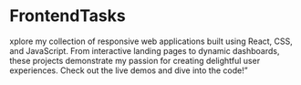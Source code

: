 # FrontendTasks
xplore my collection of responsive web applications built using React, CSS, and JavaScript. From interactive landing pages to dynamic dashboards, these projects demonstrate my passion for creating delightful user experiences. Check out the live demos and dive into the code!”

